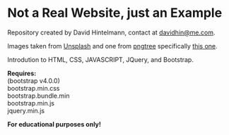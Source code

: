 # Not a Real Website, just an Example

Repository created by David Hintelmann, contact at <davidhin@me.com>.

Images taken from [Unsplash](https://unsplash.com) and one from [pngtree](https://pngtree.com) specifically [this one](https://pngtree.com/freepng/landscape-reflection_3273793.html).

Introdution to HTML, CSS, JAVASCRIPT, JQuery, and Bootstrap.

**Requires:**  
(bootstrap v4.0.0)  
bootstrap.min.css  
bootstrap.bundle.min  
bootstrap.min.js  
jquery.min.js

**For educational purposes only!**
